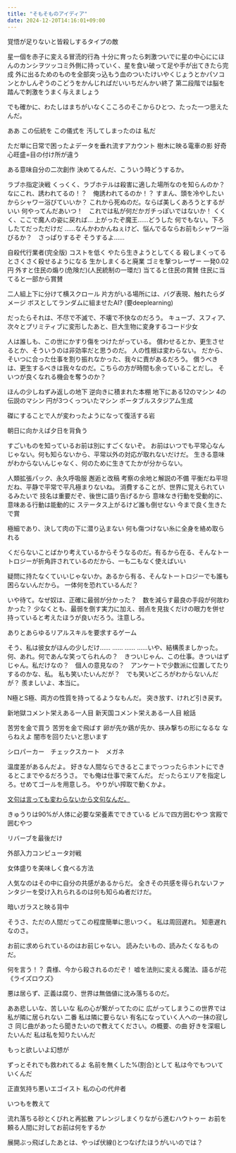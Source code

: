 ```yaml
---
title: "そもそものアイディア"
date: 2024-12-20T14:16:01+09:00
---
```

覚悟が足りないと皆殺しするタイプの敵

星一個を赤子に変える冒涜的行為
十分に育ったら刺激ついでに星の中心ににほんのカンシヲツッコミ外側に持っていく、星を食い破って足や手が出てきたら完成
外に出るためのものを全部突っ込もう血のついたけいやくじょうとかパソコンとかしんぞうのこどうをかんじればだいいちだんかい終了
第二段階では脳を踏んで刺激をうまく与えましょう

でも確かに、わたしはまちがいなくこころのそこからひとつ、たった一つ思えたんだ。

ああ
この伝統を
この儀式を
汚してしまったのは
私だ

ただ単に日常で困ったよデータを垂れ流すアカウント
樹木に映る電車の影
好奇心旺盛=目の付け所が違う

ある意味自分の二次創作
決めてるんだ、こういう時どうするか。

ラブホ指定決戦
くっくく、ラブホテルは殺害に適した場所なのを知らんのか？
なにこれ、誘われてるの！？　俺誘われてるのか！？
すまん、頭を冷やしたいからシャワー浴びていいか？
これから死ぬのだ。ならば美しくあろうとするがいい
何やってんだあいつ！　これでは私が何だかガチっぽいではないか！
くくく、ここで魔人の姿に戻れば…
上がったぞ魔王……どうした
何でもない。下ろしたてだっただけだ
……なんかわかんねぇけど、悩んでるならお前もシャワー浴びるか？　さっぱりするぞ
そうするよ……

自殺代行業者(完全版)
コストを低く
やたら生きようとしてくる
殺しまくってるとさくさく殺せるようになる
生かしまくると廃業
ゴミを撃つレーザー
一発0.02円
外すと住民の煽り(危険だ)(人民統制の一環だ)
当てると住民の賞賛
住民に当てると一部から賞賛

二人組上下に分けて横スクロール
片方がいる場所には、バグ表現、触れたらダメージ
ボスとしてランダムに組ませたAI? (要deeplearning)

だったらそれは、不尽で不滅で、不壊で不快なのだろう。
キューブ、スフィア、次々とプリミティブに変形したあと、巨大生物に変身するコード少女

人は誰しも、この世にかすり傷をつけたがっている。
償わせるとか、更生させるとか、そういうのは非効率だと思うのだ。
人の性根は変わらない。
だから、そいつに合った仕事を割り振れなかった、我々に責があるだろう。
償うべきは、更生するべきは我々なのだ。こちらの方が時間も余っていることだし。
そいつが良くなれる機会を奪うのか？

ほんの少しねずみ返しの地下
逆向きに積まれた本棚
地下にある12のマシン
4の伝説のマシン
円が3つくっついたマシン
ポータブルスタジアム生成

磔にすることで人が変わったようになって復活する岩

朝日に向かえば夕日を背負う

すごいものを知っているお前は別にすごくないぞ。
お前はいつでも平常心なんじゃない。何も知らないから、平常以外の対応が取れないだけだ。
生きる意味がわからないんじゃなく、何のために生きてたかが分からない。

人類拡張パック、永久呼吸服
邂逅と改稿
考察の余地と解説の不備
平衡だね平坦だね、平静で平常で平凡極まりないね。
消費することが、世界に覚えられているみたいで
技名は重要だぞ、後世に語り告げるから
意味なき行動を受動的に、意味ある行動は能動的に
ステータス上がるけど誰も倒せない
今まで良く生きたで賞

極細であり、決して肉の下に潜り込まない
何も傷つけない糸に全身を絡め取られる

くだらないことばかり考えているからそうなるのだ。有るから在る、そんなトートロジーが折角許されているのだから、一も二もなく使えばいい

疑問に持たなくていいじゃないか。あるから有る、そんなトートロジーでも誰も困らないんだから。
一体何を恐れているんだ？

いや待て。なぜ奴は、正確に最弱が分かった？　数を減らす最良の手段が何故わかった？
少なくとも、最弱を倒す実力に加え、弱点を見抜くだけの眼力を併せ持っていると考えたほうが良いだろう。注意しろ。

ありとあらゆるリアルスキルを要求するゲーム

そう、私は彼女がほんの少しだけ……
……
……
……いや、結構羨ましかった。
何、あれ。何であんな笑ってられんの？　きついじゃん、この仕事。きついはずじゃん。私だけなの？　個人の意見なの？　アンケートで少数派に位置してたりするのかな、私。
私も笑いたいんだが？　でも笑いどころがわからないんだが？
羨ましいよ、本当に。

N極とS極、両方の性質を持ってるようなもんだ。
突き放す、けれど引き戻す。



新地獄コメント栄えある一人目
新天国コメント栄えある一人目
絵話







苦労を金で買う
苦労を金で飛ばす
卵が先か鶏が先か、挟み撃ちの形になるな
ならねえよ
闇市を回りたいと思います


シロパーカー　チェックスカート　メガネ

温度差があるんだよ。
好きな人間ならできるとこまでっつったらホントにできるとこまでやるだろうさ。
でも俺は仕事で来てんだ。
だったらエリアを指定しろ。せめてゴールを用意しろ。
やりがい搾取で動くかよ。

[文句は言っても変わらないから文句なんだ。](文句は言っても変わらないから文句なんだ。.md)

きゅうりは90%が人体に必要な栄養素でできている
ビルで四方囲むやつ
宮殿で囲むやつ

リバーブを最後だけ

外部入力コンピュータ対戦

女体盛りを美味しく食べる方法

人気なのはその中に自分の共感があるからだ。
全きその共感を得られないファンタジーを受け入れられるのは何も知らぬ者だけだ。

暗いガラスと映る背中

そうさ、ただの人間だってこの程度簡単に思いつく。
私は周回遅れ。
知恵遅れなのさ。

お前に求められているのはお前じゃない。
読みたいもの、読みたくなるものだ。

何を言う！？
貴様、今から殺されるのだぞ！
嘘を法則に変える魔法、語るが花《ライズロウズ》

悪は居らず、正義は腐り、世界は無価値に沈み落ちるのだ。

ああ悲しいな、苦しいな
私の心が繋がってたのに
広がってしまうこの世界では
私が隣に居られない
二番
私は隣に要らない
有名になっていく人への一抹の寂しさ
同じ曲があったら聞きたいので教えてください。の概要、の曲
好きを深堀したいんだ
私は私を知りたいんだ

もっと欲しいよ幻想が

ずっとそれでも救われてるよ
名前を無くした%(割合)として
私は今でもついていくんだ

正直気持ち悪いエゴイスト
私の心の代弁者

いつもを教えて

流れ落ちる砂とくびれと再拡散
アレンジしまくりながら進むハウトゥー
お前を頼る人間に対してお前は何をするか

展開ぶっ飛ばしたあとは、やっぱ伏線()とつなげたほうがいいのでは？
